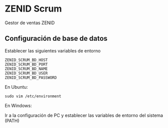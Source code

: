 # ZENID Scrum

Gestor de ventas ZENID

## Configuración de base de datos

Establecer las siguientes variables de entorno

```
ZENID_SCRUM_BD_HOST
ZENID_SCRUM_BD_PORT
ZENID_SCRUM_BD_NAME
ZENID_SCRUM_BD_USER
ZENID_SCRUM_BD_PASSWORD
```

En Ubuntu:

```
sudo vim /etc/environment
```

En Windows:

Ir a la configuración de PC y establecer las variables de entorno del sistema (PATH)